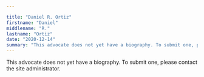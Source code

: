 ```yaml
---

title: "Daniel R. Ortiz"
firstname: "Daniel"
middlename: "R."
lastname: "Ortiz"
date: "2020-12-14"
summary: "This advocate does not yet have a biography. To submit one, please contact the site administrator."
---
```

This advocate does not yet have a biography. To submit one, please contact the site administrator.

